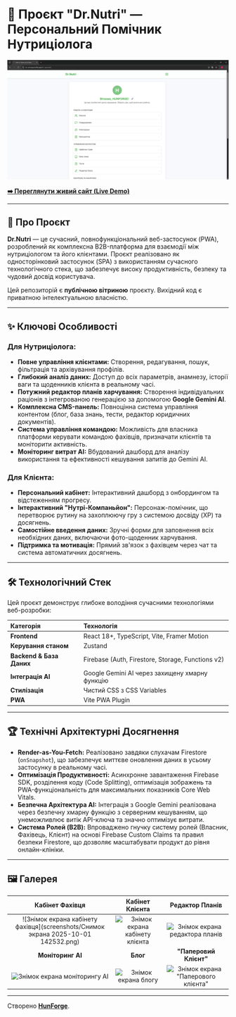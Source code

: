 # 🚀 Проєкт "Dr.Nutri" — Персональний Помічник Нутриціолога

![Dr.Nutri Showcase](https://raw.githubusercontent.com/HunForge/Dr.Nutri-Showcase/main/screenshots/%D0%A1%D0%BD%D0%B8%D0%BC%D0%BE%D0%BA%20%D1%8D%D0%BA%D1%80%D0%B0%D0%BD%D0%B0%202025-10-01%20142532.png)

**[➡️ Переглянути живий сайт (Live Demo)](https://dr-nutriapp.netlify.app/)**

---

## 📄 Про Проєкт

**Dr.Nutri** — це сучасний, повнофункціональний веб-застосунок (PWA), розроблений як комплексна B2B-платформа для взаємодії між нутриціологом та його клієнтами. Проєкт реалізовано як односторінковий застосунок (SPA) з використанням сучасного технологічного стека, що забезпечує високу продуктивність, безпеку та чудовий досвід користувача.

Цей репозиторій є **публічною вітриною** проєкту. Вихідний код є приватною інтелектуальною власністю.

---

## ✨ Ключові Особливості

### Для Нутриціолога:
-   **Повне управління клієнтами:** Створення, редагування, пошук, фільтрація та архівування профілів.
-   **Глибокий аналіз даних:** Доступ до всіх параметрів, анамнезу, історії ваги та щоденників клієнта в реальному часі.
-   **Потужний редактор планів харчування:** Створення індивідуальних раціонів з інтегрованою генерацією за допомогою **Google Gemini AI**.
-   **Комплексна CMS-панель:** Повноцінна система управління контентом (блог, база знань, тести, редактор юридичних документів).
-   **Система управління командою:** Можливість для власника платформи керувати командою фахівців, призначати клієнтів та моніторити активність.
-   **Моніторинг витрат AI:** Вбудований дашборд для аналізу використання та ефективності кешування запитів до Gemini AI.

### Для Клієнта:
-   **Персональний кабінет:** Інтерактивний дашборд з онбордингом та відстеженням прогресу.
-   **Інтерактивний "Нутрі-Компаньйон":** Персонаж-помічник, що перетворює рутину на захоплюючу гру з системою досвіду (XP) та досягнень.
-   **Самостійне введення даних:** Зручні форми для заповнення всіх необхідних даних, включаючи фото-щоденник харчування.
-   **Підтримка та мотивація:** Прямий зв'язок з фахівцем через чат та система автоматичних досягнень.

---

## 🛠️ Технологічний Стек

Цей проєкт демонструє глибоке володіння сучасними технологіями веб-розробки:

| Категорія | Технологія |
| :--- | :--- |
| **Frontend** | React 18+, TypeScript, Vite, Framer Motion |
| **Керування станом** | Zustand |
| **Backend & База Даних**| Firebase (Auth, Firestore, Storage, Functions v2) |
| **Інтеграція AI** | Google Gemini AI через захищену хмарну функцію |
| **Стилізація** | Чистий CSS з CSS Variables |
| **PWA** | Vite PWA Plugin |

---

## 🏆 Технічні Архітектурні Досягнення

*   **Render-as-You-Fetch:** Реалізовано завдяки слухачам Firestore (`onSnapshot`), що забезпечує миттєве оновлення даних в усьому застосунку в реальному часі.
*   **Оптимізація Продуктивності:** Асинхронне завантаження Firebase SDK, розділення коду (Code Splitting), оптимізація зображень та PWA-функціональність для максимальних показників Core Web Vitals.
*   **Безпечна Архітектура AI:** Інтеграція з Google Gemini реалізована через безпечну хмарну функцію з серверним кешуванням, що унеможливлює витік API-ключа та значно оптимізує витрати.
*   **Система Ролей (B2B):** Впроваджено гнучку систему ролей (Власник, Фахівець, Клієнт) на основі Firebase Custom Claims та правил безпеки Firestore, що дозволяє масштабувати продукт до рівня онлайн-клініки.

---

## 🖼️ Галерея

| Кабінет Фахівця | Кабінет Клієнта | Редактор Планів |
| :---: | :---: | :---: |
| ![Знімок екрана кабінету фахівця](screenshots/Снимок экрана 2025-10-01 142532.png) | ![Знімок екрана кабінету клієнта](URL_СКРІНШОТА_2) | ![Знімок екрана редактора планів](URL_СКРІНШОТА_3) |
| **Моніторинг AI** | **Блог** | **"Паперовий Клієнт"** |
| ![Знімок екрана моніторингу AI](URL_СКРІНШОТА_4) | ![Знімок екрана блогу](URL_СКРІНШОТА_5) | ![Знімок екрана "Паперового клієнта"](URL_СКРІНШОТА_6) |

---

Створено **[HunForge](https://github.com/HunForge)**.

